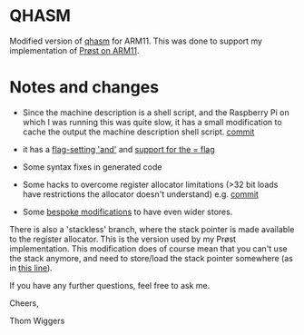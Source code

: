 QHASM
=====
Modified version of [qhasm][qhasm] for ARM11.
This was done to support my implementation of [Prøst on ARM11][proest].

Notes and changes
=================

* Since the machine description is a shell script, and the Raspberry Pi
on which I was running this was quite slow, it has a small modification
to cache the output the machine description shell script. [commit][2]

* it has a [flag-setting 'and'][3] and [support for the = flag][4]

* Some syntax fixes in generated code

* Some hacks to overcome register allocator limitations (>32 bit loads
have restrictions the allocator doesn't understand) e.g. [commit][5]

* Some [bespoke modifications][6] to have even wider stores.

There is also a 'stackless' branch, where the stack pointer is made
available to the register allocator. This is the version used by my
Prøst implementation. This modification does of course mean that you
can't use the stack anymore, and need to store/load the stack pointer
somewhere (as in [this line][7]).

If you have any further questions, feel free to ask me.

Cheers,

Thom Wiggers

[1]: https://thomwiggers.nl/proest/
[2]: https://github.com/thomwiggers/qhasm/commit/16b045842201c01abd353fdb3c5a576802b32309
[3]: https://github.com/thomwiggers/qhasm/commit/2dd73992255ac2cbc7909fbd9ab9835b3d3056d0
[4]: https://github.com/thomwiggers/qhasm/commit/2942400319ab19117e4c2fbff70a8714c5a07e37
[5]: https://github.com/thomwiggers/qhasm/commit/8e92dc014dfc0974a44aa73f219ffc4a94ac4fe0
[6]: https://github.com/thomwiggers/qhasm/commit/fae76c3c5c23fa1a7f4c3bbe14504b9fe73d3e6a
[7]: https://github.com/thomwiggers/proest-arm11/blob/master/proest_unrolled.pq#L112

[proest]: https://thomwiggers.nl/proest
[qhasm]: http://qhasm.cr.yp.to

